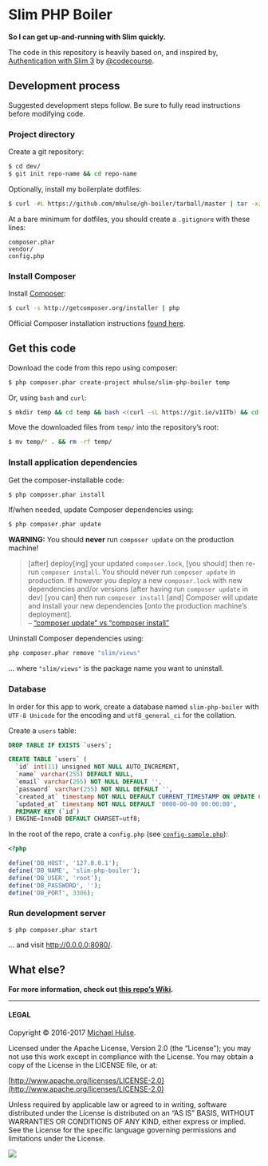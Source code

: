 # Slim PHP Boiler

**So I can get up-and-running with Slim quickly.**

The code in this repository is heavily based on, and inspired by, [Authentication with Slim 3](https://www.youtube.com/watch?v=RhcQXFeor9g&list=PLfdtiltiRHWGc_yY90XRdq6mRww042aEC) by [@codecourse](https://github.com/codecourse).

## Development process

Suggested development steps follow. Be sure to fully read instructions before modifying code.

### Project directory

Create a git repository:

```bash
$ cd dev/
$ git init repo-name && cd repo-name
```

Optionally, install my boilerplate dotfiles:

```bash
$ curl -#L https://github.com/mhulse/gh-boiler/tarball/master | tar -xzv --strip-components 1 --include=*/{.editorconfig,.gitattributes,.gitignore} --exclude=*/**/*
```

At a bare minimum for dotfiles, you should create a `.gitignore` with these lines:

```text
composer.phar
vendor/
config.php
```

### Install Composer

Install [Composer](https://getcomposer.org/):

```bash
$ curl -s http://getcomposer.org/installer | php
```

Official Composer installation instructions [found here](https://getcomposer.org/download/).

## Get this code

Download the code from this repo using composer:

```bash
$ php composer.phar create-project mhulse/slim-php-boiler temp
```

Or, using `bash` and `curl`:

```bash
$ mkdir temp && cd temp && bash <(curl -sL https://git.io/v1ITb) && cd -
```

Move the downloaded files from `temp/` into the repository’s root:

```bash
$ mv temp/* . && rm -rf temp/
```

### Install application dependencies

Get the composer-installable code:

```bash
$ php composer.phar install
```

If/when needed, update Composer dependencies using:

```bash
$ php composer.phar update
```

**WARNING:** You should **never** run `composer update` on the production machine!

> [after] deploy[ing] your updated `composer.lock`, [you should] then re-run `composer install`. You should never run `composer update` in production. If however you deploy a new `composer.lock` with new dependencies and/or versions (after having run `composer update` in dev) [you can] then run `composer install` [and] Composer will update and install your new dependencies [onto the production machine’s deployment].  
> – [“composer update” vs “composer install”](http://adamcod.es/2013/03/07/composer-install-vs-composer-update.html)

Uninstall Composer dependencies using:

```bash
php composer.phar remove "slim/views"
```

… where `"slim/views"` is the package name you want to uninstall.

### Database

In order for this app to work, create a database named `slim-php-boiler` with `UTF-8 Unicode` for the encoding and `utf8_general_ci` for the collation.

Create a `users` table:

```sql
DROP TABLE IF EXISTS `users`;

CREATE TABLE `users` (
  `id` int(11) unsigned NOT NULL AUTO_INCREMENT,
  `name` varchar(255) DEFAULT NULL,
  `email` varchar(255) NOT NULL DEFAULT '',
  `password` varchar(255) NOT NULL DEFAULT '',
  `created_at` timestamp NOT NULL DEFAULT CURRENT_TIMESTAMP ON UPDATE CURRENT_TIMESTAMP,
  `updated_at` timestamp NOT NULL DEFAULT '0000-00-00 00:00:00',
  PRIMARY KEY (`id`)
) ENGINE=InnoDB DEFAULT CHARSET=utf8;
```

In the root of the repo, crate a `config.php` (see [`config-sample.php`](config-sample.php)):

```php
<?php

define('DB_HOST', '127.0.0.1');
define('DB_NAME', 'slim-php-boiler');
define('DB_USER', 'root');
define('DB_PASSWORD', '');
define('DB_PORT', 3306);
```

### Run development server

```
$ php composer.phar start
```

… and visit <http://0.0.0.0:8080/>.

## What else?

**For more information, check out [this repo’s Wiki](../../wiki).**

---

#### LEGAL

Copyright © 2016-2017 [Michael Hulse](http://mky.io/).

Licensed under the Apache License, Version 2.0 (the “License”); you may not use this work except in compliance with the License. You may obtain a copy of the License in the LICENSE file, or at:

[http://www.apache.org/licenses/LICENSE-2.0](http://www.apache.org/licenses/LICENSE-2.0)

Unless required by applicable law or agreed to in writing, software distributed under the License is distributed on an “AS IS” BASIS, WITHOUT WARRANTIES OR CONDITIONS OF ANY KIND, either express or implied. See the License for the specific language governing permissions and limitations under the License.

<img src="https://github.global.ssl.fastly.net/images/icons/emoji/octocat.png">
